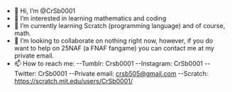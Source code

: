 - 👋 Hi, I’m @CrSb0001
- 👀 I’m interested in learning mathematics and coding
- 🌱 I’m currently learning Scratch (programming language) and of course, math.
- 💞️ I’m looking to collaborate on nothing right now, however, if you do want to help on 25NAF (a FNAF fangame) you can contact me at my private email.
- 📫 How to reach me:
 --Tumblr: Crsb0001
 --Instagram: CrSb0001
 --Twitter: CrSb0001
 --Private email: crsb505@gmail.com
 --Scratch: https://scratch.mit.edu/users/CrSb0001/



<!---
CrSb0001/CrSb0001 is a ✨ special ✨ repository because its `README.md` (this file) appears on your GitHub profile.
You can click the Preview link to take a look at your changes.
--->
